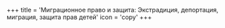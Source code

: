+++
title = 'Миграционное право и защита: Экстрадиция, депортация, миграция, защита прав детей'
icon = 'copy'
+++